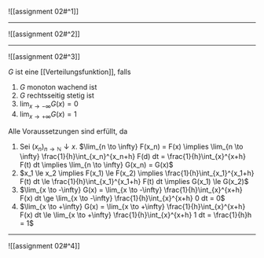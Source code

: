 ![[assignment 02#^1]]

---

![[assignment 02#^2]]

---

![[assignment 02#^3]]

$G$ ist eine [[Verteilungsfunktion]], falls
1. $G$ monoton wachend ist
2. $G$ rechtsseitig stetig ist
3. $\lim_{x \to -\infty} G(x) = 0$
4. $\lim_{x \to +\infty} G(x) = 1$

Alle Voraussetzungen sind erfüllt, da
1. Sei $(x_n)_{n \to \mathbb{N}} \downarrow x$.
	$\lim_{n \to \infty} F(x_n) = F(x) \implies \lim_{n \to \infty} \frac{1}{h}\int_{x_n}^{x_n+h} F(d) dt = \frac{1}{h}\int_{x}^{x+h} F(t) dt \implies \lim_{n \to \infty} G(x_n) = G(x)$
2. $x_1 \le x_2 \implies F(x_1) \le F(x_2) \implies \frac{1}{h}\int_{x_1}^{x_1+h} F(t) dt \le \frac{1}{h}\int_{x_1}^{x_1+h} F(t) dt \implies G(x_1) \le G(x_2)$
3. $\lim_{x \to -\infty} G(x) = \lim_{x \to -\infty} \frac{1}{h}\int_{x}^{x+h} F(x) dt \ge \lim_{x \to -\infty} \frac{1}{h}\int_{x}^{x+h} 0 dt = 0$
4. $\lim_{x \to +\infty} G(x) = \lim_{x \to +\infty} \frac{1}{h}\int_{x}^{x+h} F(x) dt \le \lim_{x \to +\infty} \frac{1}{h}\int_{x}^{x+h} 1 dt = \frac{1}{h}h = 1$

---

![[assignment 02#^4]]